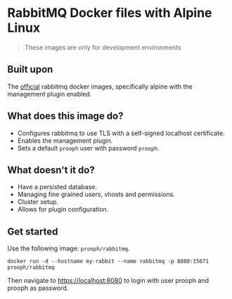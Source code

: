 # RabbitMQ Docker files with Alpine Linux

> These images are only for development environments

## Built upon

The [official](https://hub.docker.com/_/rabbitmq/) rabbitmq docker images, specifically alpine with the management plugin enabled.

## What does this image do?

- Configures rabbitmq to use TLS with a self-signed localhost certificate. 
- Enables the management plugin.
- Sets a default `prooph` user with password `prooph`.

## What doesn't it do?

- Have a persisted database.
- Managing fine grained users, vhosts and permissions.
- Cluster setup.
- Allows for plugin configuration.

## Get started

Use the following image: `prooph/rabbitmq`.

```
docker run -d --hostname my-rabbit --name rabbitmq -p 8080:15671 prooph/rabbitmq
```

Then navigate to [https://localhost:8080](https://localhost:8080) to login with user prooph and prooph as password.
